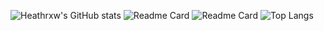 ![Heathrxw's GitHub stats](https://github-readme-stats.vercel.app/api?username=Heathrxw&count_private=true&show_icons=true&theme=radical)
![Readme Card](https://github-readme-stats.vercel.app/api/pin/?username=Heathrxw&repo=Hypixel-Stat-Tracker&theme=radical)
![Readme Card](https://github-readme-stats.vercel.app/api/pin/?username=Heathrxw&repo=Minecraft-Plugins&theme=radical)
![Top Langs](https://github-readme-stats.vercel.app/api/top-langs/?username=Heathrxw&layout=compact&theme=radical)
